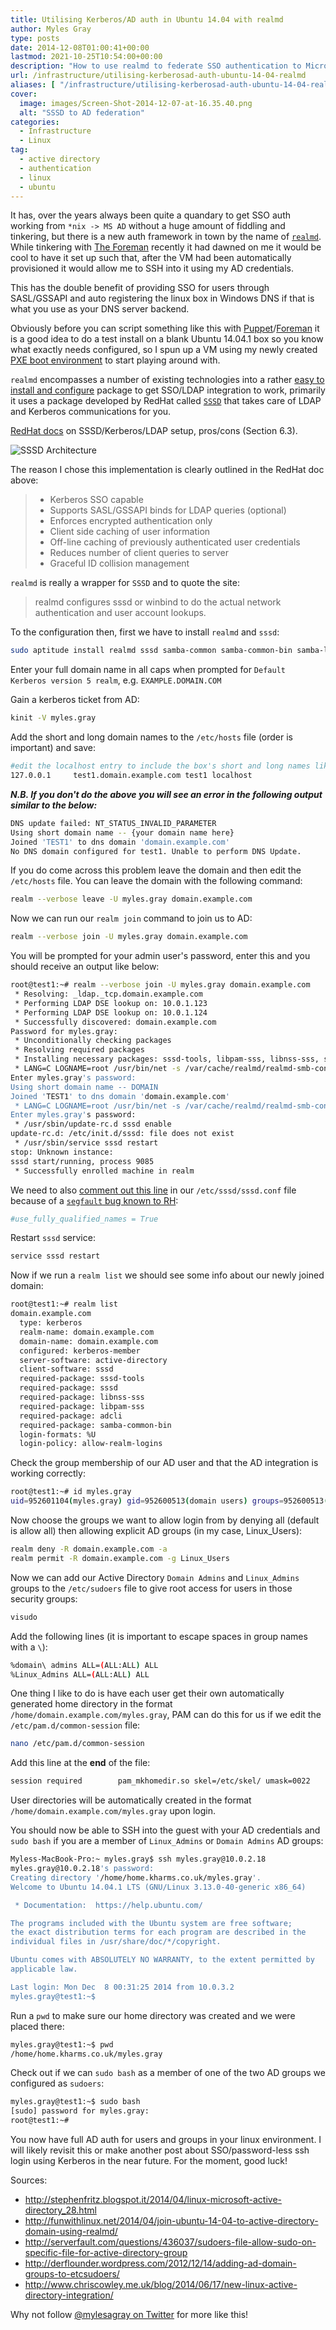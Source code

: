 ```yaml
---
title: Utilising Kerberos/AD auth in Ubuntu 14.04 with realmd
author: Myles Gray
type: posts
date: 2014-12-08T01:00:41+00:00
lastmod: 2021-10-25T10:54:00+00:00
description: "How to use realmd to federate SSO authentication to Microsoft Active Directory"
url: /infrastructure/utilising-kerberosad-auth-ubuntu-14-04-realmd
aliases: [ "/infrastructure/utilising-kerberosad-auth-ubuntu-14-04-realmd/amp" ]
cover:
  image: images/Screen-Shot-2014-12-07-at-16.35.40.png
  alt: "SSSD to AD federation"
categories:
  - Infrastructure
  - Linux
tag:
  - active directory
  - authentication
  - linux
  - ubuntu
---
```


It has, over the years always been quite a quandary to get SSO auth working from `*nix -> MS AD` without a huge amount of fiddling and tinkering, but there is a new auth framework in town by the name of [`realmd`][1]. While tinkering with [The Foreman][2] recently it had dawned on me it would be cool to have it set up such that, after the VM had been automatically provisioned it would allow me to SSH into it using my AD credentials.

This has the double benefit of providing SSO for users through SASL/GSSAPI and auto registering the linux box in Windows DNS if that is what you use as your DNS server backend.

Obviously before you can script something like this with [Puppet][3]/[Foreman][2] it is a good idea to do a test install on a blank Ubuntu 14.04.1 box so you know what exactly needs configured, so I spun up a VM using my newly created [PXE boot environment][4] to start playing around with.

`realmd` encompasses a number of existing technologies into a rather [easy to install and configure][5] package to get SSO/LDAP integration to work, primarily it uses a package developed by RedHat called [`SSSD`][6] that takes care of LDAP and Kerberos communications for you.

[RedHat docs][7] on SSSD/Kerberos/LDAP setup, pros/cons (Section 6.3).

![SSSD Architecture][8]

The reason I chose this implementation is clearly outlined in the RedHat doc above:

> * Kerberos SSO capable
> * Supports SASL/GSSAPI binds for LDAP queries (optional)
> * Enforces encrypted authentication only
> * Client side caching of user information
> * Off-line caching of previously authenticated user credentials
> * Reduces number of client queries to server
> * Graceful ID collision management

`realmd` is really a wrapper for `SSSD` and to quote the site:

> realmd configures sssd or winbind to do the actual network authentication and user account lookups.

To the configuration then, first we have to install `realmd` and `sssd`:

```sh
sudo aptitude install realmd sssd samba-common samba-common-bin samba-libs sssd-tools krb5-user adcli packagekit -y
```

Enter your full domain name in all caps when prompted for `Default Kerberos version 5 realm`, e.g. `EXAMPLE.DOMAIN.COM`

Gain a kerberos ticket from AD:

```sh
kinit -V myles.gray
```

Add the short and long domain names to the `/etc/hosts` file (order is important) and save:

```sh
#edit the localhost entry to include the box's short and long names like below
127.0.0.1     test1.domain.example.com test1 localhost
```

**_N.B. If you don't do the above you will see an error in the following output similar to the below:_**

```sh
DNS update failed: NT_STATUS_INVALID_PARAMETER
Using short domain name -- {your domain name here}
Joined 'TEST1' to dns domain 'domain.example.com'
No DNS domain configured for test1. Unable to perform DNS Update.
```

If you do come across this problem leave the domain and then edit the `/etc/hosts` file. You can leave the domain with the following command:

```sh
realm --verbose leave -U myles.gray domain.example.com
```

Now we can run our `realm join` command to join us to AD:

```sh
realm --verbose join -U myles.gray domain.example.com
```

You will be prompted for your admin user's password, enter this and you should receive an output like below:

```sh
root@test1:~# realm --verbose join -U myles.gray domain.example.com
 * Resolving: _ldap._tcp.domain.example.com
 * Performing LDAP DSE lookup on: 10.0.1.123
 * Performing LDAP DSE lookup on: 10.0.1.124
 * Successfully discovered: domain.example.com
Password for myles.gray: 
 * Unconditionally checking packages
 * Resolving required packages
 * Installing necessary packages: sssd-tools, libpam-sss, libnss-sss, sssd, samba-common-bin
 * LANG=C LOGNAME=root /usr/bin/net -s /var/cache/realmd/realmd-smb-conf.X2OPQX -U myles.gray ads join domain.example.com
Enter myles.gray's password:
Using short domain name -- DOMAIN
Joined 'TEST1' to dns domain 'domain.example.com'
 * LANG=C LOGNAME=root /usr/bin/net -s /var/cache/realmd/realmd-smb-conf.X2OPQX -U myles.gray ads keytab create
Enter myles.gray's password:
 * /usr/sbin/update-rc.d sssd enable
update-rc.d: /etc/init.d/sssd: file does not exist
 * /usr/sbin/service sssd restart
stop: Unknown instance: 
sssd start/running, process 9085
 * Successfully enrolled machine in realm 
```

We need to also [comment out this line][9] in our `/etc/sssd/sssd.conf` file because of a [`segfault` bug known to RH][10]:

```sh
#use_fully_qualified_names = True
```

Restart `sssd` service:

```sh
service sssd restart
```

Now if we run a `realm list` we should see some info about our newly joined domain:

```sh
root@test1:~# realm list
domain.example.com
  type: kerberos
  realm-name: domain.example.com
  domain-name: domain.example.com
  configured: kerberos-member
  server-software: active-directory
  client-software: sssd
  required-package: sssd-tools
  required-package: sssd
  required-package: libnss-sss
  required-package: libpam-sss
  required-package: adcli
  required-package: samba-common-bin
  login-formats: %U
  login-policy: allow-realm-logins
```

Check the group membership of our AD user and that the AD integration is working correctly:

```sh
root@test1:~# id myles.gray
uid=952601104(myles.gray) gid=952600513(domain users) groups=952600513(domain users),952601139(virtualisation admins),952600519(enterprise admins),952601127(inet_filter_none),952603106(foreman_admins),952600512(domain admins),952600518(schema admins),952603117(linux_admins),952603116(linux_users),952601103(net-users),952601152(vpn users),952600572(denied rodc password replication group)
```

Now choose the groups we want to allow login from by denying all (default is allow all) then allowing explicit AD groups (in my case, Linux_Users):

```sh
realm deny -R domain.example.com -a
realm permit -R domain.example.com -g Linux_Users
```

Now we can add our Active Directory `Domain Admins` and `Linux_Admins` groups to the `/etc/sudoers` file to give root access for users in those security groups:

```sh
visudo
```

Add the following lines (it is important to escape spaces in group names with a `\`):

```sh
%domain\ admins ALL=(ALL:ALL) ALL
%Linux_Admins ALL=(ALL:ALL) ALL
```

One thing I like to do is have each user get their own automatically generated home directory in the format `/home/domain.example.com/myles.gray`, PAM can do this for us if we edit the `/etc/pam.d/common-session` file:

```sh
nano /etc/pam.d/common-session
```

Add this line at the **end** of the file:

```sh
session required        pam_mkhomedir.so skel=/etc/skel/ umask=0022
```

User directories will be automatically created in the format `/home/domain.example.com/myles.gray` upon login.

You should now be able to SSH into the guest with your AD credentials and `sudo bash` if you are a member of `Linux_Admins` or `Domain Admins` AD groups:

```sh
Myless-MacBook-Pro:~ myles.gray$ ssh myles.gray@10.0.2.18
myles.gray@10.0.2.18's password: 
Creating directory '/home/home.kharms.co.uk/myles.gray'.
Welcome to Ubuntu 14.04.1 LTS (GNU/Linux 3.13.0-40-generic x86_64)

 * Documentation:  https://help.ubuntu.com/

The programs included with the Ubuntu system are free software;
the exact distribution terms for each program are described in the
individual files in /usr/share/doc/*/copyright.

Ubuntu comes with ABSOLUTELY NO WARRANTY, to the extent permitted by
applicable law.

Last login: Mon Dec  8 00:31:25 2014 from 10.0.3.2
myles.gray@test1:~$
```

Run a `pwd` to make sure our home directory was created and we were placed there:

```sh
myles.gray@test1:~$ pwd
/home/home.kharms.co.uk/myles.gray
```

Check out if we can `sudo bash` as a member of one of the two AD groups we configured as `sudoers`:

```sh
myles.gray@test1:~$ sudo bash
[sudo] password for myles.gray: 
root@test1:~# 
```

You now have full AD auth for users and groups in your linux environment. I will likely revisit this or make another post about SSO/password-less ssh login using Kerberos in the near future. For the moment, good luck!

Sources:

* <http://stephenfritz.blogspot.it/2014/04/linux-microsoft-active-directory_28.html>
* <http://funwithlinux.net/2014/04/join-ubuntu-14-04-to-active-directory-domain-using-realmd/>
* <http://serverfault.com/questions/436037/sudoers-file-allow-sudo-on-specific-file-for-active-directory-group>
* <http://derflounder.wordpress.com/2012/12/14/adding-ad-domain-groups-to-etcsudoers/>
* <http://www.chriscowley.me.uk/blog/2014/06/17/new-linux-active-directory-integration/>

Why not follow [@mylesagray on Twitter][11] for more like this!

 [1]: http://www.freedesktop.org/software/realmd/
 [2]: http://theforeman.org
 [3]: http://puppetlabs.com
 [4]: /infrastructure/enabling-pxe-boot-options-fortigate-dhcp/
 [5]: https://wiki.ubuntu.com/Enterprise/Authentication#Suggestions
 [6]: http://rhelblog.redhat.com/2014/01/20/who-goes-there/
 [7]: http://www.redhat.com/en/files/resources/en-rhel-intergrating-rhel-6-active-directory.pdf
 [8]: images/Screen-Shot-2014-12-07-at-16.35.40.png
 [9]: http://serverfault.com/questions/598476/how-to-use-realmd-in-ubuntu-14-04-lts-to-join-an-active-directory-domain
 [10]: https://bugzilla.redhat.com/show_bug.cgi?id=824616
 [11]: https://twitter.com/mylesagray
